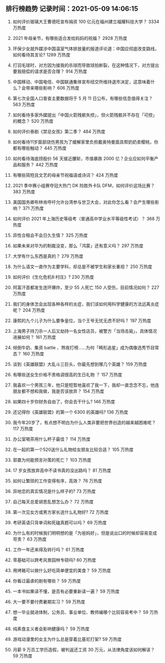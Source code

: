 
## 排行榜趋势 记录时间：2021-05-09 14:06:15
  
  1. 如何评价玻璃大王曹德旺宣布捐资 100 亿元在福州建立福耀科技大学？ 3334 万热度
    
  2. 2021 年母亲节，有哪些适合发给妈妈的祝福？ 2928 万热度
    
  3. 环保少女就外媒涉中国温室气体排放量的报道评论道：中国应彻底改变路线，如何看待其言论? 1289 万热度
    
  4. 打羽毛球时，对方因为接我的杀球而导致球拍断裂，在这种情况下，对方提出要我赔偿的请求是否合理？ 914 万热度
    
  5. 中国移动、中国电信、中国联通集体宣布纽交所维持退市决定，这意味着什么？会带来哪些影响？ 606 万热度
    
  6. 第七次全国人口普查主要数据将于 5 月 11 日公布，有哪些信息值得关注？ 563 万热度
    
  7. 如何看待多家外媒提出「中国火箭残骸失控」，但火箭残骸并不存在「可控」的概念？ 520 万热度
    
  8. 如何评价泰剧《禁忌女孩》第二季？ 484 万热度
    
  9. 如何看待11岁面部烧伤男孩为了缓解家里负担戴奥特曼面具帮奶奶卖樱桃，你都有哪些触动？ 445 万热度
    
  10. 如何看待海底捞股价 56 天接近腰斩，市值暴跌 2000 亿？企业应如何平衡产品和服务？ 442 万热度
    
  11. 有哪些简短且文艺的母亲节祝福语或诗词？ 424 万热度
    
  12. 2021 季中赛小组赛夺冠大热门 DK 险胜外卡队 DFM，如何评价这场比赛？ 383 万热度
    
  13. 美国国务卿布林肯呼吁允许台湾参与世卫大会，对此你怎么看？会产生哪些影响？ 371 万热度
    
  14. 如何评价 2021 年上海历史等级考（普通高中学业水平等级性考试）？ 368 万热度
    
  15. 异性合租会不会日久生情？ 325 万热度
    
  16. 如果未来对华为的制裁没变，那么「鸿蒙」还有意义吗？ 297 万热度
    
  17. 大学有什么东西是真的？ 279 万热度
    
  18. 为什么语文一直作为主要学科，却总是不被学生和家长重视？ 250 万热度
    
  19. 如何评价《生化危机8:村庄》? 230 万热度
    
  20. 阿富汗首都发生连环爆炸，至少 55 人死亡 150 人受伤，目前情况如何？ 227 万热度
    
  21. 我们的身体怎会出现各种各样的炎症，我们该如何用科学健康的方法远离炎症呢？ 204 万热度
    
  22. 康熙的九个儿子为什么要争皇位，当个王爷无忧无虑不好吗？ 197 万热度
    
  23. 上海男子持刀杀一人后又劫持一名女性店员，被警方「当场击毙」，具体情况进展如何？ 161 万热度
    
  24. 倾倒牛奶、集资 battle 、熬夜打榜……为何「畸形追星」成为偶像选秀节目常态？ 160 万热度
    
  25. 谈到《英雄联盟》大乱斗三巨头，你最先想到哪几个英雄？ 159 万热度
    
  26. 有哪些送女生价格不贵格调很高的生日礼物 ？ 157 万热度
    
  27. 我喜欢一个男孩三年，他只是短暂地喜欢了我一下，我却一直念念不忘，他连朋友都不想和我做，我是否该放弃？ 154 万热度
    
  28. 如果四十岁你财务自由了，你会去干什么? 146 万热度
    
  29. 还记得你《英雄联盟》的第一个 6300 的英雄吗? 136 万热度
    
  30. 我今年20岁了，有点想不明白为什么人类非要把世界创造的越来越困难呢？ 117 万热度
    
  31. 办公室喝茶用什么杯子最佳？ 114 万热度
    
  32. 在一起的第一个520送什么礼物给女朋友比较合适？ 105 万热度
    
  33. 郭嘉为何能预言孙策的死亡？ 103 万热度
    
  34. 17 岁女孩放弃高中不读书真的没出路吗？ 81 万热度
    
  35. 如何让繁琐的工作变得有序，高效？ 76 万热度
    
  36. 异地恋的真实情况是什么样子的? 73 万热度
    
  37. 自己每天总爱胡思乱想怎么办？ 72 万热度
    
  38. 第一次见女方或男方家长送什么礼物好? 72 万热度
    
  39. 考研英语只背单词和死磕真题可以吗？ 69 万热度
    
  40. 为什么有的时候我们明明想的是「为爸妈好」，但是说出口的时候却容易变成苛责？ 63 万热度
    
  41. 工作一年还来得及转行吗？ 61 万热度
    
  42. 零基础可以跨考风景园林专硕吗? 60 万热度
    
  43. 用烤箱可以做什么好吃简单便宜的美食？ 59 万热度
    
  44. 你看过最虐的剧有哪些？ 59 万热度
    
  45. 一本书如果读不懂，是否有必要重新读一遍？ 59 万热度
    
  46. 大一要不要付费暑期实习？ 59 万热度
    
  47. 想一毕业就进体制，公务员、事业单位、教师编哪个比较容易考中？ 59 万热度
    
  48. 纯素食主义者会影响健康吗？ 59 万热度
    
  49. 游戏动漫里的女主为什么总是穿着比基尼打架? 59 万热度
    
  50. 月薪 9 万员工学历造假，被判返还工资 30 万元，从法律角度该如何解读？ 59 万热度
    